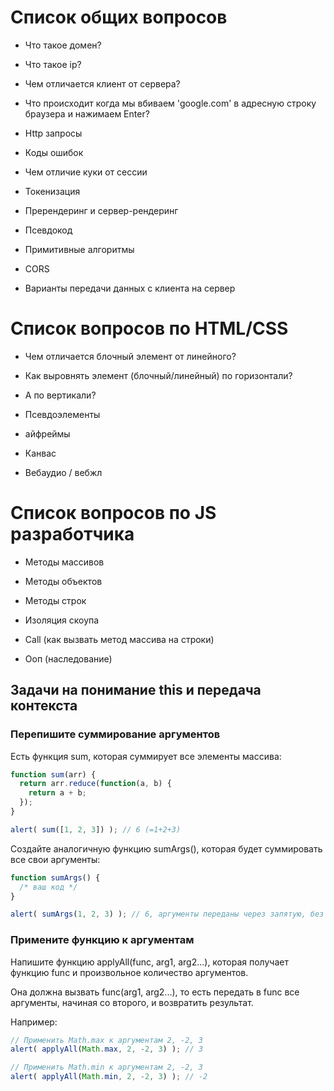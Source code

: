 # Cписок общих вопросов
- Что такое домен?
- Что такое ip?
- Чем отличается клиент от сервера?
- Что происходит когда мы вбиваем 'google.com' в адресную строку браузера и нажимаем Enter?
- Http запросы
- Коды ошибок
- Чем отличие куки от сессии
- Токенизация
- Пререндеринг и сервер-рендеринг


- Псевдокод
- Примитивные алгоритмы
- CORS
- Варианты передачи данных с клиента на сервер


# Список вопросов по HTML/CSS
- Чем отличается блочный элемент от линейного?
- Как выровнять элемент (блочный/линейный) по горизонтали?
- А по вертикали?

- Псевдоэлементы
- айфреймы

- Канвас
- Вебаудио / вебжл

# Список вопросов по JS разработчика
- Методы массивов
- Методы объектов
- Методы строк

- Изоляция скоупа
- Call (как вызвать метод массива на строки)

- Ооп (наследование)



## Задачи на понимание this и передача контекста
### Перепишите суммирование аргументов
Есть функция sum, которая суммирует все элементы массива:
```javascript
function sum(arr) {
  return arr.reduce(function(a, b) {
    return a + b;
  });
}

alert( sum([1, 2, 3]) ); // 6 (=1+2+3)
```
Создайте аналогичную функцию sumArgs(), которая будет суммировать все свои аргументы:

```javascript
function sumArgs() {
  /* ваш код */
}

alert( sumArgs(1, 2, 3) ); // 6, аргументы переданы через запятую, без массива
```
### Примените функцию к аргументам

Напишите функцию applyAll(func, arg1, arg2...), которая получает функцию func и произвольное количество аргументов.

Она должна вызвать func(arg1, arg2...), то есть передать в func все аргументы, начиная со второго, и возвратить результат.

Например:
```javascript
// Применить Math.max к аргументам 2, -2, 3
alert( applyAll(Math.max, 2, -2, 3) ); // 3

// Применить Math.min к аргументам 2, -2, 3
alert( applyAll(Math.min, 2, -2, 3) ); // -2
```
